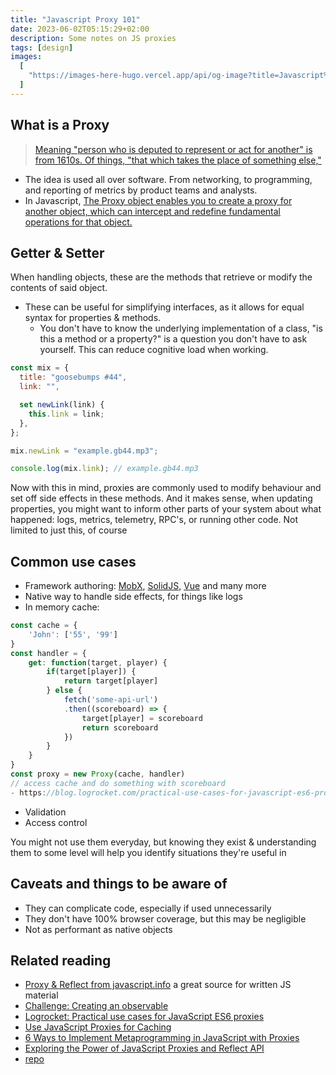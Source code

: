 ```yaml
---
title: "Javascript Proxy 101"
date: 2023-06-02T05:15:29+02:00
description: Some notes on JS proxies
tags: [design]
images:
  [
    "https://images-here-hugo.vercel.app/api/og-image?title=Javascript%20Proxy%20101",
  ]
---
```


## What is a Proxy

> [Meaning "person who is deputed to represent or act for another" is from 1610s. Of things, "that which takes the place of something else,"](https://www.etymonline.com/word/proxy)

- The idea is used all over software. From networking, to programming, and reporting of metrics by product teams and analysts.
- In Javascript, [The Proxy object enables you to create a proxy for another object, which can intercept and redefine fundamental operations for that object.](https://developer.mozilla.org/en-US/docs/Web/JavaScript/Reference/Global_Objects/Proxy)

## Getter & Setter

When handling objects, these are the methods that retrieve or modify the contents of said object.

- These can be useful for simplifying interfaces, as it allows for equal syntax for properties & methods.
  - You don't have to know the underlying implementation of a class, "is this a method or a property?" is a question you don't have to ask yourself. This can reduce cognitive load when working.

```js
const mix = {
  title: "goosebumps #44",
  link: "",

  set newLink(link) {
    this.link = link;
  },
};

mix.newLink = "example.gb44.mp3";

console.log(mix.link); // example.gb44.mp3
```

Now with this in mind, proxies are commonly used to modify behaviour and set off side effects in these methods. And it makes sense, when updating properties, you might want to inform other parts of your system about what happened: logs, metrics, telemetry, RPC's, or running other code. Not limited to just this, of course

## Common use cases

- Framework authoring: [MobX](https://mobx.js.org/configuration.html), [SolidJS](https://www.solidjs.com/tutorial/stores_createstore), [Vue](https://vuejs.org/guide/extras/reactivity-in-depth.html#what-is-reactivity) and many more
- Native way to handle side effects, for things like logs
- In memory cache:

```js
const cache = {
    'John': ['55', '99']
}
const handler = {
    get: function(target, player) {
        if(target[player]) {
            return target[player]
        } else {
            fetch('some-api-url')
            .then((scoreboard) => {
                target[player] = scoreboard
                return scoreboard
            })
        }
    }
}
const proxy = new Proxy(cache, handler)
// access cache and do something with scoreboard
- https://blog.logrocket.com/practical-use-cases-for-javascript-es6-proxies/
```

- Validation
- Access control

You might not use them everyday, but knowing they exist & understanding them to some level will help you identify situations they're useful in

## Caveats and things to be aware of

- They can complicate code, especially if used unnecessarily
- They don't have 100% browser coverage, but this may be negligible
- Not as performant as native objects

## Related reading

- [Proxy & Reflect from javascript.info](https://javascript.info/proxy)
  a great source for written JS material
- [Challenge: Creating an observable](https://javascript.info/task/observable)
- [Logrocket: Practical use cases for JavaScript ES6 proxies](https://blog.logrocket.com/practical-use-cases-for-javascript-es6-proxies/)
- [Use JavaScript Proxies for Caching](https://newcubator.com/devsquad/366/use-javascript-proxies-for-caching)
- [6 Ways to Implement Metaprogramming in JavaScript with Proxies](https://www.codemotion.com/magazine/frontend/javascript/implement-metaprogramming-javascript-proxies/)
- [Exploring the Power of JavaScript Proxies and Reflect API](https://soshace.com/exploring-the-power-of-javascript-proxies-and-reflect-api/)
- [repo](https://github.com/txndai/proxy)
